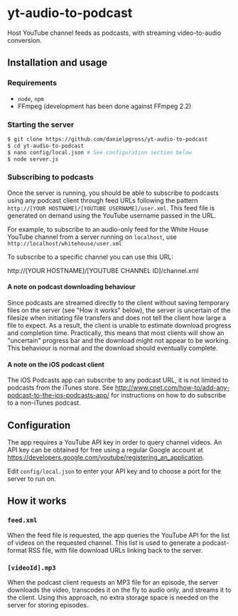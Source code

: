 # yt-audio-to-podcast
Host YouTube channel feeds as podcasts, with streaming video-to-audio conversion.

## Installation and usage

### Requirements
- `node`, `npm`
- FFmpeg (development has been done against FFmpeg 2.2)

### Starting the server
```sh
$ git clone https://github.com/danielpgross/yt-audio-to-podcast
$ cd yt-audio-to-podcast
$ nano config/local.json # See configuration section below
$ node server.js
```

### Subscribing to podcasts
Once the server is running, you should be able to subscribe to podcasts using any podcast client through feed URLs following the pattern `http://[YOUR HOSTNAME]/[YOUTUBE USERNAME]/user.xml`. This feed file is generated on demand using the YouTube username passed in the URL.

For example, to subscribe to an audio-only feed for the White House YouTube channel from a server running on `localhost`, use `http://localhost/whitehouse/user.xml`

To subscribe to a specific channel you can use this URL:

http://[YOUR HOSTNAME]/[YOUTUBE CHANNEL ID]/channel.xml


#### A note on podcast downloading behaviour
Since podcasts are streamed directly to the client without saving temporary files on the server (see "How it works" below), the server is uncertain of the filesize when initiating file transfers and does not tell the client how large a file to expect. As a result, the client is unable to estimate download progress and completion time. Practically, this means that most clients will show an "uncertain" progress bar and the download might not appear to be working. This behaviour is normal and the download should eventually complete.

#### A note on the iOS podcast client
The iOS Podcasts app can subscribe to any podcast URL, it is not limited to podcasts from the iTunes store. See http://www.cnet.com/how-to/add-any-podcast-to-the-ios-podcasts-app/ for instructions on how to do subscribe to a non-iTunes podcast.

## Configuration
The app requires a YouTube API key in order to query channel videos. An API key can be obtained for free using a regular Google account at https://developers.google.com/youtube/registering_an_application.

Edit `config/local.json` to enter your API key and to choose a port for the server to run on.

## How it works
### `feed.xml`
When the feed file is requested, the app queries the YouTube API for the list of videos on the requested channel. This list is used to generate a podcast-format RSS file, with file download URLs linking back to the server.

### `[videoId].mp3`
When the podcast client requests an MP3 file for an episode, the server downloads the video, transcodes it on the fly to audio only, and streams it to the client. Using this approach, no extra storage space is needed on the server for storing episodes.
